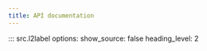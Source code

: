 ```yaml
---
title: API documentation
---
```


::: src.l2label
    options:
        show_source: false
        heading_level: 2
